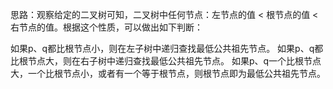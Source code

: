 思路：观察给定的二叉树可知，二叉树中任何节点：左节点的值 < 根节点的值 < 右节点的值。根据这个性质，可以做出如下判断：

如果p、q都比根节点小，则在左子树中递归查找最低公共祖先节点。
如果p、q都比根节点大，则在右子树中递归查找最低公共祖先节点。
如果p、q一个比根节点大，一个比根节点小，或者有一个等于根节点，则根节点即为最低公共祖先节点。
